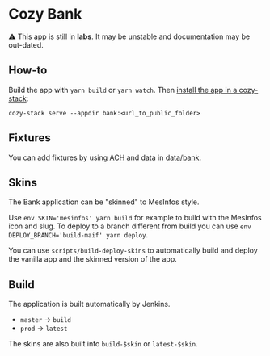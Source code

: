 # Cozy Bank

⚠️ This app is still in **labs**. It may be unstable and documentation may be out-dated.

## How-to

Build the app with `yarn build` or `yarn watch`. Then [install the app in a cozy-stack](https://github.com/cozy/cozy-stack/blob/master/docs/client-app-dev.md):

```
cozy-stack serve --appdir bank:<url_to_public_folder>
```

## Fixtures

You can add fixtures by using [ACH](https://gitlab.cozycloud.cc/labs/ACH) and data in [data/bank](https://gitlab.cozycloud.cc/labs/ACH/tree/master/data/bank).

## Skins

The Bank application can be "skinned" to MesInfos style.

Use `env SKIN='mesinfos' yarn build` for example to build with the MesInfos icon and slug. To deploy to a branch different from build you can use `env DEPLOY_BRANCH='build-maif' yarn deploy`.

You can use `scripts/build-deploy-skins` to automatically build and deploy
the vanilla app and the skinned version of the app.

## Build

The application is built automatically by Jenkins.

* `master` -> `build`
* `prod` -> `latest`

The skins are also built into `build-$skin` or `latest-$skin`.
